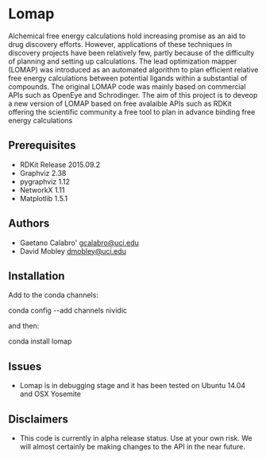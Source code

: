 # Lomap
Alchemical free energy calculations hold increasing promise 
as an aid to drug discovery efforts. However, applications of 
these techniques in discovery projects have been relatively 
few, partly because of the difficulty of planning and setting up 
calculations. The lead optimization mapper (LOMAP) was 
introduced as an automated algorithm to plan efficient relative 
free energy calculations between potential ligands within 
a substantial of compounds. The original LOMAP code was mainly
based on commercial APIs such as OpenEye and Schrodinger. The aim 
of this project is to deveop a new version of LOMAP based on free
avalaible APIs such as RDKit offering the scientific community a 
free tool to plan in advance binding free energy calculations


## Prerequisites
* RDKit Release 2015.09.2
* Graphviz 2.38
* pygraphviz 1.12
* NetworkX 1.11
* Matplotlib 1.5.1

Authors
-------
* Gaetano Calabro' <gcalabro@uci.edu>
* David Mobley <dmobley@uci.edu>

## Installation

Add to the conda channels:

conda config --add channels nividic

and then:

conda install lomap



## Issues
* Lomap is in debugging stage and it has been tested on Ubuntu 14.04 and OSX Yosemite


## Disclaimers
* This code is currently in alpha release status. Use at your own risk. We will almost certainly be making changes to the API in the near future.